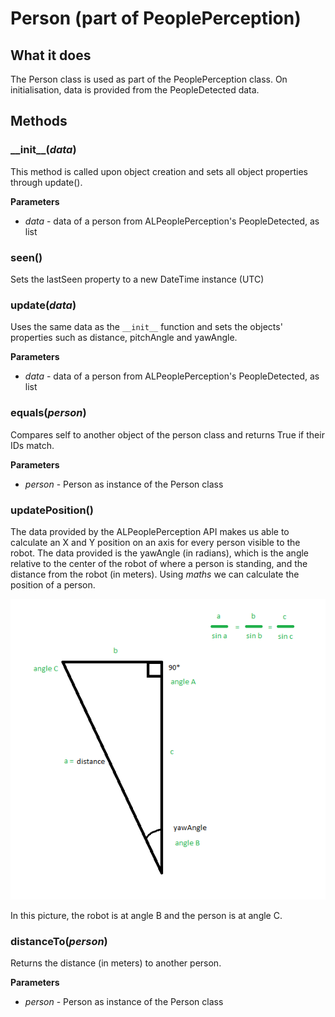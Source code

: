 # Person (part of PeoplePerception)

## What it does
The Person class is used as part of the PeoplePerception class. On initialisation, data is provided from the PeopleDetected
data.

## Methods

### \_\_init\_\_(*data*)  
This method is called upon object creation and sets all object properties through update().

__Parameters__
- *data* - data of a person from ALPeoplePerception's PeopleDetected, as list

### seen()
Sets the lastSeen property to a new DateTime instance (UTC)

### update(*data*)
Uses the same data as the `__init__` function and sets the objects' properties such as distance, pitchAngle and yawAngle.

__Parameters__
- *data* - data of a person from ALPeoplePerception's PeopleDetected, as list

### equals(*person*)
Compares self to another object of the person class and returns True if their IDs match.

__Parameters__
- *person* - Person as instance of the Person class

### updatePosition()
The data provided by the ALPeoplePerception API makes us able to calculate an X and Y position on an axis for every person
visible to the robot. The data provided is the yawAngle (in radians), which is the angle relative to the center of the robot of where
a person is standing, and the distance from the robot (in meters). Using *maths* we can calculate the position of a person.

![image](./img/angle.png)

In this picture, the robot is at angle B and the person is at angle C.

### distanceTo(*person*)
Returns the distance (in meters) to another person.

__Parameters__
- *person* - Person as instance of the Person class